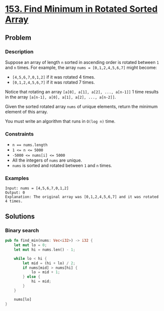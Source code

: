 # [153. Find Minimum in Rotated Sorted Array](https://leetcode.com/problems/find-minimum-in-rotated-sorted-array/)

## Problem

### Description

Suppose an array of length `n` sorted in ascending order is rotated between `1`
and `n` times. For example, the array `nums = [0,1,2,4,5,6,7]` might become:

* `[4,5,6,7,0,1,2]` if it was rotated 4 times.
* `[0,1,2,4,5,6,7]` if it was rotated 7 times.

Notice that rotating an array `[a[0], a[1], a[2], ..., a[n-1]]` 1 time results
in the array `[a[n-1], a[0], a[1], a[2], ..., a[n-2]]`.

Given the sorted rotated array `nums` of unique elements, return the minimum
element of this array.

You must write an algorithm that runs in `O(log n)` time.

### Constraints

* `n == nums.length`
* `1 <= n <= 5000`
* `-5000 <= nums[i] <= 5000`
* All the integers of `nums` are unique.
* `nums` is sorted and rotated between `1` and `n` times.

### Examples

```text
Input: nums = [4,5,6,7,0,1,2]
Output: 0
Explanation: The original array was [0,1,2,4,5,6,7] and it was rotated 4 times.
```

## Solutions

### Binary search

```rust
pub fn find_min(nums: Vec<i32>) -> i32 {
    let mut lo = 0;
    let mut hi = nums.len() - 1;

    while lo < hi {
        let mid = (hi + lo) / 2;
        if nums[mid] > nums[hi] {
            lo = mid + 1;
        } else {
            hi = mid;
        }
    }

    nums[lo]
}
```
